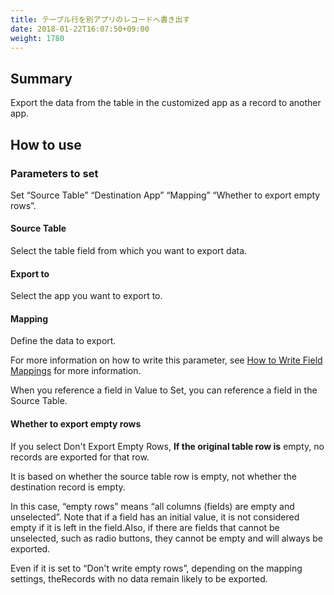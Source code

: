 ```yaml
---
title: テーブル行を別アプリのレコードへ書き出す
date: 2018-01-22T16:07:50+09:00
weight: 1780
---
```

## Summary

Export the data from the table in the customized app as a record to another app.

## How to use

### Parameters to set

Set “Source Table” “Destination App” “Mapping” “Whether to export empty rows”.

#### Source Table

Select the table field from which you want to export data.

#### Export to

Select the app you want to export to.

#### Mapping

Define the data to export.

For more information on how to write this parameter, see [How to Write Field Mappings](../../field_mapping/) for more information.

When you reference a field in Value to Set, you can reference a field in the Source Table.

#### Whether to export empty rows

If you select Don't Export Empty Rows, **If the original table row is** empty, no records are exported for that row.

It is based on whether the source table row is empty, not whether the destination record is empty.

In this case, “empty rows” means “all columns (fields) are empty and unselected”. Note that if a field has an initial value, it is not considered empty if it is left in the field.Also, if there are fields that cannot be unselected, such as radio buttons, they cannot be empty and will always be exported.

Even if it is set to “Don't write empty rows”, depending on the mapping settings, theRecords with no data remain likely to be exported.
